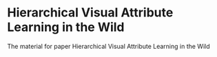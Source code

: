 # Hierarchical Visual Attribute Learning in the Wild
The material for paper Hierarchical Visual Attribute Learning in the Wild
